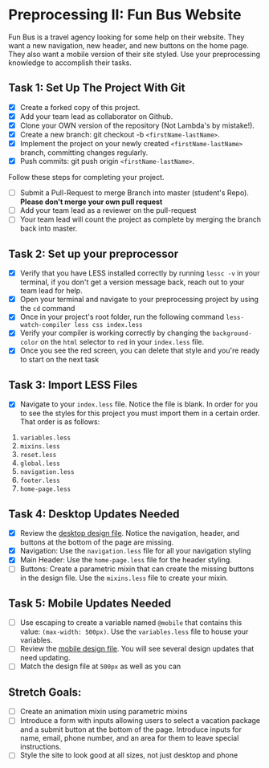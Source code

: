 # Preprocessing II: Fun Bus Website

Fun Bus is a travel agency looking for some help on their website. They want a new navigation, new header, and new buttons on the home page. They also want a mobile version of their site styled. Use your preprocessing knowledge to accomplish their tasks.

## Task 1: Set Up The Project With Git

- [x] Create a forked copy of this project.
- [x] Add your team lead as collaborator on Github.
- [x] Clone your OWN version of the repository (Not Lambda's by mistake!).
- [x] Create a new branch: git checkout -b `<firstName-lastName>`.
- [x] Implement the project on your newly created `<firstName-lastName>` branch, committing changes regularly.
- [x] Push commits: git push origin `<firstName-lastName>`.

Follow these steps for completing your project.

- [ ] Submit a Pull-Request to merge <firstName-lastName> Branch into master (student's Repo). **Please don't merge your own pull request**
- [ ] Add your team lead as a reviewer on the pull-request
- [ ] Your team lead will count the project as complete by merging the branch back into master.

## Task 2: Set up your preprocessor

- [x] Verify that you have LESS installed correctly by running `lessc -v` in your terminal, if you don't get a version message back, reach out to your team lead for help.
- [x] Open your terminal and navigate to your preprocessing project by using the `cd` command
- [x] Once in your project's root folder, run the following command `less-watch-compiler less css index.less`
- [x] Verify your compiler is working correctly by changing the `background-color` on the `html` selector to `red` in your `index.less` file.
- [x] Once you see the red screen, you can delete that style and you're ready to start on the next task

## Task 3: Import LESS Files

- [x] Navigate to your `index.less` file. Notice the file is blank. In order for you to see the styles for this project you must import them in a certain order. That order is as follows:

1. `variables.less`
2. `mixins.less`
3. `reset.less`
4. `global.less`
5. `navigation.less`
6. `footer.less`
7. `home-page.less`

## Task 4: Desktop Updates Needed

- [x] Review the [desktop design file](design-files/fun-bus-desktop.png). Notice the navigation, header, and buttons at the bottom of the page are missing.
- [x] Navigation: Use the `navigation.less` file for all your navigation styling
- [x] Main Header: Use the `home-page.less` file for the header styling.
- [ ] Buttons: Create a parametric mixin that can create the missing buttons in the design file. Use the `mixins.less` file to create your mixin.

## Task 5: Mobile Updates Needed

- [ ] Use escaping to create a variable named `@mobile` that contains this value: `(max-width: 500px)`. Use the `variables.less` file to house your variables.
- [ ] Review the [mobile design file](design-files/fun-bus-mobile.png). You will see several design updates that need updating.
- [ ] Match the design file at `500px` as well as you can

## Stretch Goals:

- [ ] Create an animation mixin using parametric mixins
- [ ] Introduce a form with inputs allowing users to select a vacation package and a submit button at the bottom of the page. Introduce inputs for name, email, phone number, and an area for them to leave special instructions.
- [ ] Style the site to look good at all sizes, not just desktop and phone
